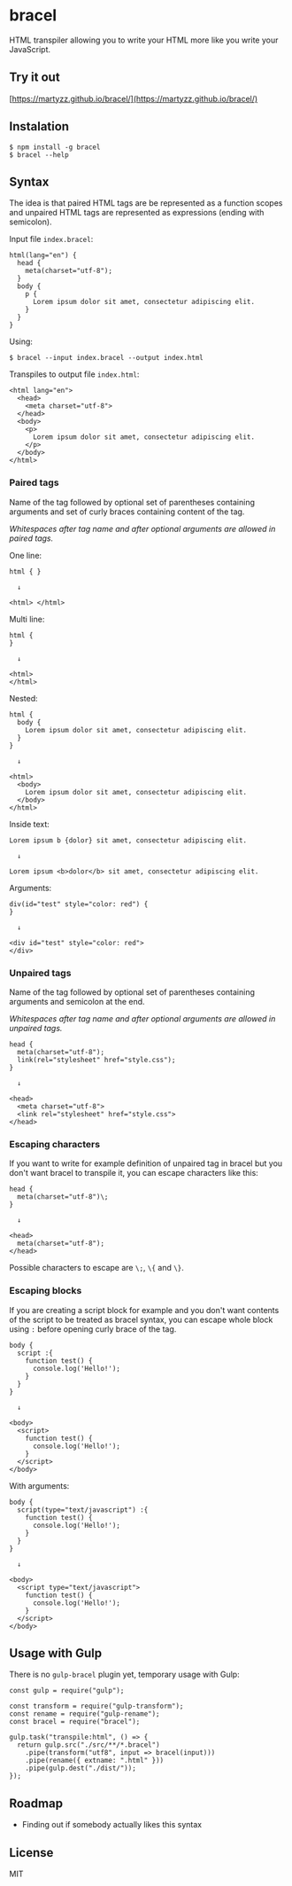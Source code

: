 # bracel
HTML transpiler allowing you to write your HTML more like you write your JavaScript.

## Try it out
[https://martyzz.github.io/bracel/](https://martyzz.github.io/bracel/)


## Instalation
```
$ npm install -g bracel
$ bracel --help
```

## Syntax

The idea is that paired HTML tags are be represented as a function scopes and unpaired HTML tags are represented as expressions (ending with semicolon).

Input file `index.bracel`:

```
html(lang="en") {
  head {
    meta(charset="utf-8");
  }
  body {
    p {
      Lorem ipsum dolor sit amet, consectetur adipiscing elit.
    }
  }
}
```

Using:

```
$ bracel --input index.bracel --output index.html
```

Transpiles to output file `index.html`:

```
<html lang="en">
  <head>
    <meta charset="utf-8">
  </head>
  <body>
    <p>
      Lorem ipsum dolor sit amet, consectetur adipiscing elit.
    </p>
  </body>
</html>
```

### Paired tags
Name of the tag followed by optional set of parentheses containing arguments and set of curly braces containing content of the tag.

_Whitespaces after tag name and after optional arguments are allowed in paired tags._

One line:
```
html { }

  ↓

<html> </html>
```

Multi line:
```
html {
}

  ↓

<html>
</html>
```

Nested:
```
html {
  body {
    Lorem ipsum dolor sit amet, consectetur adipiscing elit.
  }
}

  ↓

<html>
  <body>
    Lorem ipsum dolor sit amet, consectetur adipiscing elit.
  </body>
</html>
```

Inside text:
```
Lorem ipsum b {dolor} sit amet, consectetur adipiscing elit.

  ↓

Lorem ipsum <b>dolor</b> sit amet, consectetur adipiscing elit.
```

Arguments:
```
div(id="test" style="color: red") {
}

  ↓

<div id="test" style="color: red">
</div>
```

### Unpaired tags
Name of the tag followed by optional set of parentheses containing arguments and semicolon at the end.

_Whitespaces after tag name and after optional arguments are allowed in unpaired tags._


```
head {
  meta(charset="utf-8");
  link(rel="stylesheet" href="style.css");
}

  ↓

<head>
  <meta charset="utf-8">
  <link rel="stylesheet" href="style.css">
</head>
```

### Escaping characters
If you want to write for example definition of unpaired tag in bracel but you don't want bracel to transpile it, you can escape characters like this:
```
head {
  meta(charset="utf-8")\;
}

  ↓

<head>
  meta(charset="utf-8");
</head>
```
Possible characters to escape are `\;`, `\{` and `\}`.

### Escaping blocks
If you are creating a script block for example and you don't want contents of the script to be treated as bracel syntax, you can escape whole block using `:` before opening curly brace of the tag.
```
body {
  script :{
    function test() {
      console.log('Hello!');
    }
  }
}

  ↓

<body>
  <script>
    function test() {
      console.log('Hello!');
    }
  </script>
</body>
```

With arguments:

```
body {
  script(type="text/javascript") :{
    function test() {
      console.log('Hello!');
    }
  }
}

  ↓

<body>
  <script type="text/javascript">
    function test() {
      console.log('Hello!');
    }
  </script>
</body>
```

## Usage with Gulp
There is no `gulp-bracel` plugin yet, temporary usage with Gulp:
```
const gulp = require("gulp");

const transform = require("gulp-transform");
const rename = require("gulp-rename");
const bracel = require("bracel");

gulp.task("transpile:html", () => {
  return gulp.src("./src/**/*.bracel")
    .pipe(transform("utf8", input => bracel(input)))
    .pipe(rename({ extname: ".html" }))
    .pipe(gulp.dest("./dist/"));
});
```

## Roadmap
- Finding out if somebody actually likes this syntax

## License
MIT
